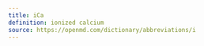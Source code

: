```yaml
---
title: iCa
definition: ionized calcium
source: https://openmd.com/dictionary/abbreviations/i
---
```

